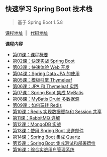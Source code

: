 ## 快速学习 Spring Boot 技术栈

> 基于 Spring Boot 1.5.8

[课程地址](http://gitbook.cn/gitchat/column/59f5daa149cd4330613605ba)  |   [代码地址](https://github.com/ityouknow/spring-boot-leaning/tree/gitbook_column1.0)

**课程内容**

- [第01课：课程概要](http://gitbook.cn/gitchat/column/59f5daa149cd4330613605ba/topic/59f5e21449cd433061360883)
- [第02课：快速实战 Spring Boot](http://gitbook.cn/gitchat/column/59f5daa149cd4330613605ba/topic/59f68c4f49cd43306136301c)
- [第03课：快速体验 Web 开发](http://gitbook.cn/gitchat/column/59f5daa149cd4330613605ba/topic/59f6922549cd4330613634a4)
- [第04课：Spring Data JPA 的使用](http://gitbook.cn/gitchat/column/59f5daa149cd4330613605ba/topic/59f6a809a5beea6a3fd8a7f2)
- [第05课：模板引擎 Thymeleaf](http://gitbook.cn/gitchat/column/59f5daa149cd4330613605ba/topic/59f6d537a5beea6a3fd8c216)
- [第06课：JPA 和 Thymeleaf 实践](http://gitbook.cn/gitchat/column/59f5daa149cd4330613605ba/topic/59f6f2dba5beea6a3fd8d5b0)
- [第07课：Spring Boot 集成 MyBatis](http://gitbook.cn/gitchat/column/59f5daa149cd4330613605ba/topic/59f97e7e68673133615f7427)
- [第08课：MyBatis Druid 多数据源](http://gitbook.cn/gitchat/column/59f5daa149cd4330613605ba/topic/59f97ed968673133615f745f)
- [第09课：如何玩转 Redis](http://gitbook.cn/gitchat/column/59f5daa149cd4330613605ba/topic/59f97f0d68673133615f7481)
- [第10课：Redis 实现数据缓存和 Session 共享](http://gitbook.cn/gitchat/column/59f5daa149cd4330613605ba/topic/59f97f3f68673133615f749b)
- [第11课：RabbitMQ 详解](http://gitbook.cn/gitchat/column/59f5daa149cd4330613605ba/topic/59f97f9c68673133615f74de)
- [第12课：MongoDB 实战](http://gitbook.cn/gitchat/column/59f5daa149cd4330613605ba/topic/59f97fd568673133615f750e)
- [第13课：使用 Spring Boot 发送邮件](http://gitbook.cn/gitchat/column/59f5daa149cd4330613605ba/topic/59f9800d68673133615f7529)
- [第14课：Spring Boot 集成 Quartz](http://gitbook.cn/gitchat/column/59f5daa149cd4330613605ba/topic/59f9806168673133615f7564)
- [第15课：Spring Boot 集成测试和部署运维](http://gitbook.cn/gitchat/column/59f5daa149cd4330613605ba/topic/59f980e668673133615f75b9)
- [第16课：综合实战用户管理系统](http://gitbook.cn/gitchat/column/59f5daa149cd4330613605ba/topic/59f9810d68673133615f75ce)
